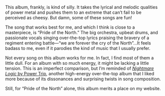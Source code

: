 This album, frankly, is kind of silly. It takes the lyrical and melodic qualities of power metal and pushes them to an extreme that can’t fail to be perceived as cheesy. But damn, some of these songs are fun!

The song that works best for me, and which I think is close to a masterpiece, is “Pride of the North.” The big orchestra, upbeat drums, and passionate vocals singing over-the-top lyrics praising the bravery of a regiment entering battle—“we are forever the cry of the North”...It feels badass to me, even if it parodies the kind of music that I usually prefer.

Not every song on this album works for me. In fact, I find most of them a little dull. For an album with so much energy, it might be lacking a little tension. This is an imperfect comparison, but I’m reminded of [*Nightmare Logic* by Power Trip](https://paulcarroll.site/music/music/62), another high-energy over-the-top album that I liked more because of its dissonances and surprising twists in song composition.

Still, for “Pride of the North” alone, this album merits a place on my website.

